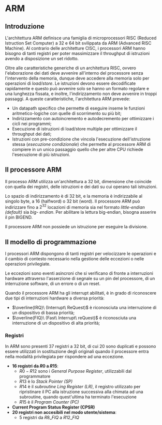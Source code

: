 # ARM

## Introduzione

L'architettura ARM definisce una famiglia di microprocessori RISC (Reduced Istruction Set Computer) a 32 e 64 bit svilippata da ARM (Advanced RISC Machine). Al contrario delle architetture CISC, i processori ARM hanno bisogno di tanti registri per poter massimizzare il throughput di istruzioni avendo a disposizione un set ridotto.

Oltre alle caratteristiche generiche di un architettura RISC, ovvero l'elaborazione dei dati deve avvenire all'interno del processore senza l'intervento della memoria, dunque deve accedere alla memoria solo per operazioni di *load/store*. Le istruzioni devono essere decodificate rapidamente e questo può avvenire solo se hanno un formato regolare e una lunghezza fissata, e inoltre, l'indirizzamento non deve avvenire in troppi passaggi. A queste caratteristiche, l'architettura ARM prevede:

- Un datapath specifico che permette di eseguire inseme le funzioni aritmetico-logiche con quelle di scorrimento su più bit;
- Indirizzamento con autoincremento e autodecremento per ottimizzare i cicli nei programmi;
- Esecuzione di istruzioni di load/store multiple per ottimizzare il throughput dei dati;
- Istruzioni con pre-condizione che vincola l'esecuzione dell'istruzione stessa (*esecuzione condizionale*) che permette al processore ARM di compiere in un unico passaggio quello che per altre CPU richiede l'esecuzione di più istruzioni.

## Il processore ARM

Il processo ARM utilizza un'architettura a 32 bit, dimensione che coincide con quella dei registri, delle istruzioni e dei dati su cui operano tali istruzioni.

Lo spazio di indirizzamento è di 32 bit, e la memoria è indirizzabile al singolo byte, a 16 (halfword) o 32 bit (word).
Il processore ARM può indirizzare fino a $2^{32}$ locazioni di memoria sia nel formato *little-endian (default)* sia *big- endian*. Per abilitare la lettura big-endian, bisogna asserire il pin BIGEND. 

Il processore ARM non possiede un istruzione per eseguire la divisione.

## Il modello di programmazione

I processori ARM dispongono di tanti registri per velocizzare le operazioni e il cambio di contesto necessario nella gestione delle eccezioni o nelle operazioni privilegiate.

Le eccezioni sono eventi asincroni che si verificano di fronte a interruzioni hardware attraverso l'asserzione di segnale su un pin del processore, di un interruzione software, di un errore o di un reset.

Quando il processore ARM ha gli interrupt abilitati, è in grado di riconoscere due tipi di interruzioni hardware a diversa priorità:

- $\overline{IRQ}\ (Interrupt\ ReQuest)$ è riconosciuta una interruzione di un dispositivo di bassa priorità;
- $\overline{FIQ}\ (Fast\ Interrupt\ reQuest)$ è riconosciuta una interruzione di un dispositivo di alta priorità;

### Registri

In ARM sono presenti 37 registri a 32 bit, di cui 20 sono duplicati e possono essere utilizzati in sostituzione degli originali quando il processore entra nella modalità privilegiata per rispondere ad una eccezione.

- **16 registri da $R0$ a $R15$**:
    - $R0 - R12$ sono i *General Purpose Register*, utilizzabili dal programmatore
    - $R13$ è lo *Stack Pointer (SP)*
    - $R14$ è il *subroutine Ling Register (LR)*, il registro utilizzato per ripristinare il PC alla istruzione successiva alla chimata ad una subroutine, quando quest'ultima ha terminato l'esecuzione
    - $R15$ è il *Program Counter (PC)*
- **Current Program Status Register (CPSR)**
- **20 registri non accesibili nel modo utente/sistema**:
    - 5 registri da $R8\_FIQ$ a $R12\_FIQ$
